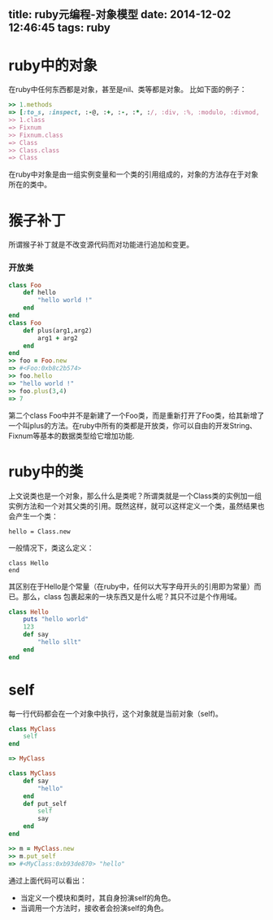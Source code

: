 title: ruby元编程-对象模型
date: 2014-12-02 12:46:45
tags: ruby
---
ruby中的对象
=================
在ruby中任何东西都是对象，甚至是nil、类等都是对象。
比如下面的例子：
```ruby
>> 1.methods
=> [:to_s, :inspect, :-@, :+, :-, :*, :/, :div, :%, :modulo, :divmod, :fdiv, :**, :abs, :magnitude, :==, :===, :<=>, :>, :>=, :<, :<=, :~, :&, :|, :^, :[], :<<, :>>, :to_f, :size, :bit_length, :zero?, :odd?, :even?, :succ, :integer?, :upto, :downto, :times, :next, :pred, :chr, :ord, :to_i, :to_int, :floor, :ceil, :truncate, :round, :gcd, :lcm, :gcdlcm, :numerator, :denominator, :to_r, :rationalize, :singleton_method_added, :coerce, :i, :+@, :eql?, ......]
>> 1.class
=> Fixnum
>> Fixnum.class
=> Class
>> Class.class
=> Class
```
在ruby中对象是由一组实例变量和一个类的引用组成的，对象的方法存在于对象所在的类中。

猴子补丁
===================
所谓猴子补丁就是不改变源代码而对功能进行追加和变更。
### 开放类
```ruby
class Foo
    def hello
        "hello world !"
    end
end
class Foo
    def plus(arg1,arg2)
        arg1 + arg2
    end
end
>> foo = Foo.new
=> #<Foo:0xb8c2b574>
>> foo.hello
=> "hello world !"
>> foo.plus(3,4)
=> 7
```
第二个class Foo中并不是新建了一个Foo类，而是重新打开了Foo类，给其新增了一个叫plus的方法。在ruby中所有的类都是开放类，你可以自由的开发String、Fixnum等基本的数据类型给它增加功能.

ruby中的类
===================
上文说类也是一个对象，那么什么是类呢？所谓类就是一个Class类的实例加一组实例方法和一个对其父类的引用。既然这样，就可以这样定义一个类，虽然结果也会产生一个类：
```
hello = Class.new
```
一般情况下，类这么定义：
```
class Hello
end
```
其区别在于Hello是个常量（在ruby中，任何以大写字母开头的引用即为常量）而已。那么，class 包裹起来的一块东西又是什么呢？其只不过是个作用域。
```ruby
class Hello
    puts "hello world"
    123
    def say
        "hello sllt"
    end
end
```

self
====================
每一行代码都会在一个对象中执行，这个对象就是当前对象（self)。
```ruby
class MyClass
    self
end

=> MyClass

class MyClass
    def say
        "hello"
    end
    def put_self
        self
        say
    end
end

>> m = MyClass.new
>> m.put_self
=> #<MyClass:0xb93de870> "hello"
```
通过上面代码可以看出：
* 当定义一个模块和类时，其自身扮演self的角色。
* 当调用一个方法时，接收者会扮演self的角色。
